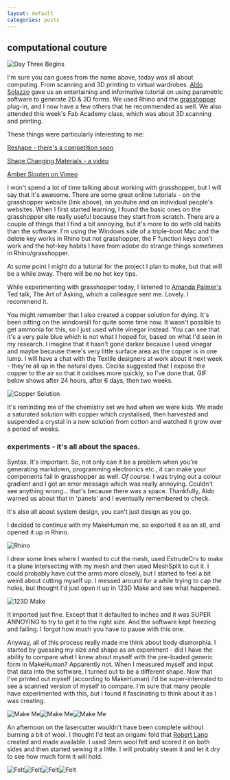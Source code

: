 ```yaml
---
layout: default
categories: posts
---
```

## computational couture

![Day Three Begins](/images/2017-02-23-day-three/grasshopper.png) 

I'm sure you can guess from the name above, today was all about computing. From scanning and 3D printing to virtual wardrobes. [Aldo Solazzo](http://noumena.io/about/) gave us an entertaining and informative tutorial on using parametric software to generate 2D & 3D forms. We used Rhino and the [grasshopper](http://www.grasshopper3d.com/) plug-in, and I now have a few others that he recommended as well. We also attended this week's Fab Academy class, which was about 3D scanning and printing.  

These things were particularly interesting to me:

[Reshape - there's a competition soon](http://youreshape.io/)

[Shape Changing Materials - a video](http://noumena.io/shape-changing-materials)

[Amber Slooten on Vimeo](https://vimeo.com/169599296)

I won't spend a lot of time talking about working with grasshopper, but I will say that it's awesome. There are some great online tutorials - on the grasshopper website (link above), on youtube and on individual people's websites. When I first started learning, I found the basic ones on the grasshopper site really useful because they start from scratch. There are a couple of things that I find a bit annoying, but it's more to do with old habits than the software. I'm using the Windows side of a triple-boot Mac and the delete key works in Rhino but not grasshopper, the F function keys don't work and the hot-key habits I have from adobe do strange things sometimes in Rhino/grasshopper.

At some point I might do a tutorial for the project I plan to make, but that will be a while away. There will be no hot key tips.

While experimenting with grasshopper today, I listened to [Amanda Palmer's](https://www.ted.com/talks/amanda_palmer_the_art_of_asking) Ted talk, The Art of Asking, which a colleague sent me. Lovely. I recommend it. 

You might remember that I also created a copper solution for dying. It's been sitting on the windowsill for quite some time now. It wasn't possible to get ammonia for this, so I just used white vinegar instead. You can see that it's a very pale blue which is not what I hoped for, based on what I'd seen in my research. I imagine that it hasn't gone darker because I used vinegar and maybe because there's very little surface area as the copper is in one lump. I will have a chat with the Textile designers at work about it next week - they're all up in the natural dyes. Cecilia suggested that I expose the copper to the air so that it oxidises more quickly, so I've done that. GIF below shows after 24 hours, after 6 days, then two weeks. 

![Copper Solution](/images/2017-02-23-day-three/copper.gif) 

It's reminding me of the chemistry set we had when we were kids. We made a saturated solution with copper which crystalised, then harvested and suspended a crystal in a new solution from cotton and watched it grow over a period of weeks.

### experiments - it's all about the spaces.

Syntax. It's important. So, not only can it be a problem when you're generating markdown, programming electronics etc., it can make your components fail in grasshopper as well. *Of course.* I was trying out a colour gradient and I got an error message which was really annoying. Couldn't see anything wrong... that's because there was a space. Thankfully, Aldo warned us about that in 'panels' and I eventually remembered to check.  

It's also all about system design, you can't just design as you go. 

I decided to continue with my MakeHuman me, so exported it as an stl, and opened it up in Rhino. 

![Rhino](/images/2017-02-23-day-three/rhino-mesh-split.png) 

I drew some lines where I wanted to cut the mesh, used ExtrudeCrv to make it a plane intersecting with my mesh and then used MeshSplit to cut it. I could probably have cut the arms more closely, but I started to feel a bit weird about cutting myself up. I messed around for a while trying to cap the holes, but thought I'd just open it up in 123D Make and see what happened.

![123D Make](/images/2017-02-23-day-three/123d-make.png) 

It imported just fine. Except that it defaulted to inches and it was SUPER ANNOYING to try to get it to the right size. And the software kept freezing and failing. I forgot how much you have to pause with this one.

Anyway, all of this process really made me think about body dismorphia. I started by guessing my size and shape as an experiment - did I have the ability to compare what I knew about myself with the pre-loaded generic form in MakeHuman? Apparently not. When I measured myself and input that data into the software, I turned out to be a different shape. Now that I've printed out myself (according to MakeHuman) I'd be super-interested to see a scanned version of myself to compare. I'm sure that many people have experimented with this, but I found it fascinating to think about it as I was creating.

![Make Me](/images/2017-02-23-day-three/make-me-car.png)![Make Me](/images/2017-02-23-day-three/make-me.png)![Make Me](/images/2017-02-23-day-three/make-me-2.png) 

An afternoon on the lasercutter wouldn't have been complete without burning a bit of wool. I thought I'd test an origami fold that [Robert Lang](http://www.langorigami.com/) created and made available. I used 3mm wool felt and scored it on both sides and then started sewing it a little. I will probably steam it and let it dry to see how much form it will hold.

![Felt](/images/2017-02-23-day-three/felt-front.png)![Felt](/images/2017-02-23-day-three/felt-back.png)![Felt](/images/2017-02-23-day-three/felt-front-2.png)![Felt](/images/2017-02-23-day-three/felt-back-2.png)

